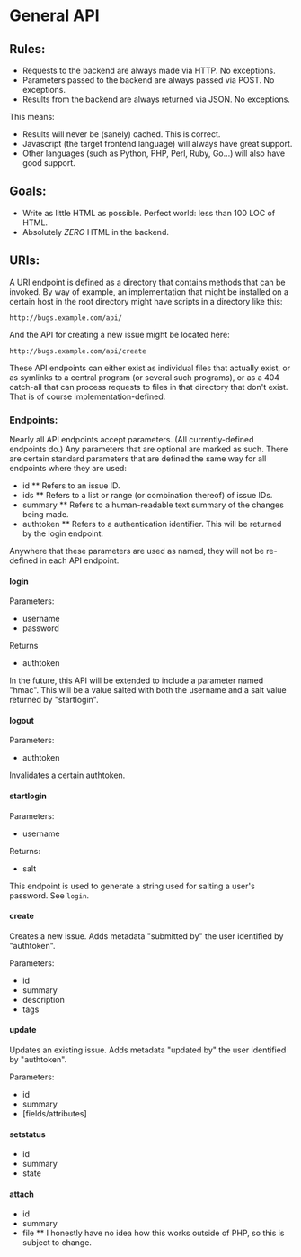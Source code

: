 # General API

## Rules:
* Requests to the backend are always made via HTTP. No exceptions.
* Parameters passed to the backend are always passed via POST. No exceptions.
* Results from the backend are always returned via JSON. No exceptions.

This means:
* Results will never be (sanely) cached. This is correct.
* Javascript (the target frontend language) will always have great support.
* Other languages (such as Python, PHP, Perl, Ruby, Go...) will also have good support.

## Goals:
* Write as little HTML as possible. Perfect world: less than 100 LOC of HTML.
* Absolutely _ZERO_ HTML in the backend.

## URIs:
A URI endpoint is defined as a directory that contains methods that can be invoked. By
way of example, an implementation that might be installed on a certain host in the root
directory might have scripts in a directory like this:

	http://bugs.example.com/api/

And the API for creating a new issue might be located here:

	http://bugs.example.com/api/create

These API endpoints can either exist as individual files that actually exist, or as
symlinks to a central program (or several such programs), or as a 404 catch-all that can
process requests to files in that directory that don't exist. That is of course
implementation-defined.

### Endpoints:
Nearly all API endpoints accept parameters. (All currently-defined endpoints do.) Any
parameters that are optional are marked as such. There are certain standard parameters
that are defined the same way for all endpoints where they are used:

* id
** Refers to an issue ID.
* ids
** Refers to a list or range (or combination thereof) of issue IDs.
* summary
** Refers to a human-readable text summary of the changes being made.
* authtoken
** Refers to a authentication identifier. This will be returned by the login endpoint.

Anywhere that these parameters are used as named, they will not be re-defined in each API
endpoint. 

#### login
Parameters:
* username
* password

Returns
* authtoken

In the future, this API will be extended to include a parameter named "hmac". This will be
a value salted with both the username and a salt value returned by "startlogin".

#### logout
Parameters:
* authtoken

Invalidates a certain authtoken.

#### startlogin
Parameters:
* username

Returns:
* salt

This endpoint is used to generate a string used for salting a user's password. See `login`.


#### create
Creates a new issue. Adds metadata "submitted by" the user identified by "authtoken".

Parameters:
* id
* summary
* description
* tags

#### update
Updates an existing issue. Adds metadata "updated by" the user identified by "authtoken".

Parameters:
* id
* summary
* [fields/attributes]

#### setstatus
* id
* summary
* state

#### attach
* id
* summary
* file
** I honestly have no idea how this works outside of PHP, so this is subject to change.

